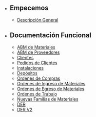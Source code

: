 - ## Empecemos
  - [Descripción General](/{{route}}/{{version}}/overview)
- ## Documentación Funcional
  - [ABM de Materiales](/{{route}}/{{version}}/ABM_de_Materiales)
  - [ABM de Proveedores](/{{route}}/{{version}}/ABM_de_Proveedores)
  - [Clientes](/{{route}}/{{version}}/Clientes)
  - [Pedidos de Clientes](/{{route}}/{{version}}/Pedidos_de_Clientes)
  - [Instalaciones](/{{route}}/{{version}}/Instalaciones)
  - [Depósitos](/{{route}}/{{version}}/Depositos)
  - [Ordenes de Compras](/{{route}}/{{version}}/Ordenes_de_Compras)
  - [Ordenes de Ingreso de Materiales](/{{route}}/{{version}}/ordenes_de_ingreso)
  - [Ordenes de Egreso de Materiales]((/{{route}}/{{version}}/ordenes_de_engreso_de_materiales))
  - [Ordenes de Trabajo]((/{{route}}/{{version}}/ordenes_de_trabajo))
  - [Nuevas Familias de Materiales]((/{{route}}/{{version}}/Nuevas_Familias_de_Materiales))
  - [DER](/{{route}}/{{version}}/der)
  - [DER V2](/{{route}}/{{version}}/derv2) 
